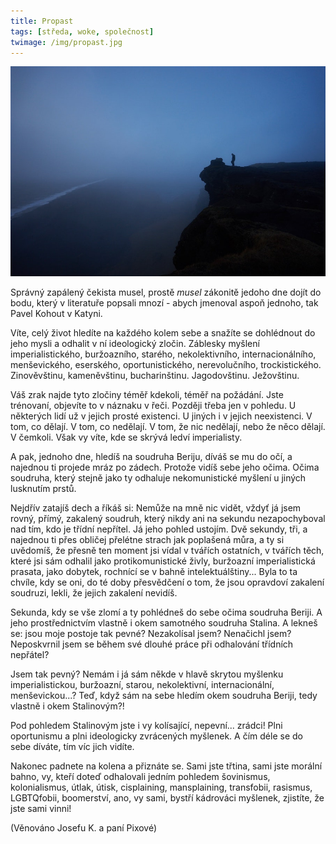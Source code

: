 ```yaml
---
title: Propast
tags: [středa, woke, společnost]
twimage: /img/propast.jpg
---
```


![cover](/img/propast.jpg)

Správný zapálený čekista musel, prostě _musel_ zákonitě jedoho dne dojít do bodu, který v literatuře popsali mnozí - abych jmenoval aspoň jednoho, tak Pavel Kohout v Katyni. 

Víte, celý život hledíte na každého kolem sebe a snažíte se dohlédnout do jeho mysli a odhalit v ní ideologický zločin. Záblesky myšlení imperialistického, buržoazního, starého, nekolektivního, internacionálního, menševického, eserského, oportunistického, nerevolučního, trockistického. Zinověvštinu, kameněvštinu, bucharinštinu. Jagodovštinu. Ježovštinu.

Váš zrak najde tyto zločiny téměř kdekoli, téměř na požádání. Jste trénovaní, objevíte to v náznaku v řeči. Později třeba jen v pohledu. U některých lidí už v jejich prosté existenci. U jiných i v jejich neexistenci. V tom, co dělají. V tom, co nedělají. V tom, že nic nedělají, nebo že něco dělají. V čemkoli. Však vy víte, kde se skrývá ledví imperialisty.

A pak, jednoho dne, hledíš na soudruha Beriju, díváš se mu do očí, a najednou ti projede mráz po zádech. Protože vidíš sebe jeho očima. Očima soudruha, který stejně jako ty odhaluje nekomunistické myšlení u jiných lusknutím prstů.

Nejdřív zatajíš dech a říkáš si: Nemůže na mně nic vidět, vždyť já jsem rovný, přímý, zakalený soudruh, který nikdy ani na sekundu nezapochyboval nad tím, kdo je třídní nepřítel. Já jeho pohled ustojím. Dvě sekundy, tři, a najednou ti přes obličej přelétne strach jak poplašená můra, a ty si uvědomíš, že přesně ten moment jsi vídal v tvářích ostatních, v tvářích těch, které jsi sám odhalil jako protikomunistické živly, buržoazní imperialistická prasata, jako dobytek, rochnící se v bahně intelektuálštiny... Byla to ta chvíle, kdy se oni, do té doby přesvědčení o tom, že jsou opravdoví zakalení soudruzi, lekli, že jejich zakalení nevidíš.

Sekunda, kdy se vše zlomí a ty pohlédneš do sebe očima soudruha Beriji. A jeho prostřednictvím vlastně i okem samotného soudruha Stalina. A lekneš se: jsou moje postoje tak pevné? Nezakolísal jsem? Nenačichl jsem? Neposkvrnil jsem se během své dlouhé práce při odhalování třídních nepřátel?

Jsem tak pevný? Nemám i já sám někde v hlavě skrytou myšlenku imperialistickou, buržoazní, starou, nekolektivní, internacionální, menševickou...? Teď, když sám na sebe hledím okem soudruha Beriji, tedy vlastně i okem Stalinovým?! 

Pod pohledem Stalinovým jste i vy kolísající, nepevní... zrádci! Plni oportunismu a plni ideologicky zvrácených myšlenek. A čím déle se do sebe díváte, tím víc jich vidíte.

Nakonec padnete na kolena a přiznáte se. Sami jste třtina, sami jste morální bahno, vy, kteří doteď odhalovali jedním pohledem šovinismus, kolonialismus, útlak, útisk, cisplaining, mansplaining, transfobii, rasismus, LGBTQfobii, boomerství, ano, vy sami, bystří kádrováci myšlenek, zjistíte, že jste sami vinni!

(Věnováno Josefu K. a paní Pixové)